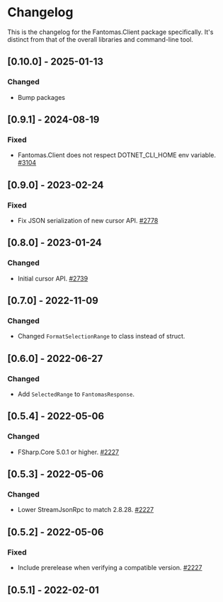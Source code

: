 # Changelog

This is the changelog for the Fantomas.Client package specifically. It's distinct from that of the overall libraries and command-line tool.

## [0.10.0] - 2025-01-13

### Changed
- Bump packages

## [0.9.1] - 2024-08-19

### Fixed
- Fantomas.Client does not respect DOTNET_CLI_HOME env variable. [#3104](https://github.com/fsprojects/fantomas/issues/3104)

## [0.9.0] - 2023-02-24

### Fixed
- Fix JSON serialization of new cursor API. [#2778](https://github.com/fsprojects/fantomas/issues/2778)

## [0.8.0] - 2023-01-24

### Changed
- Initial cursor API. [#2739](https://github.com/fsprojects/fantomas/pull/2739)

## [0.7.0] - 2022-11-09

### Changed
- Changed `FormatSelectionRange` to class instead of struct.

## [0.6.0] - 2022-06-27

### Changed
- Add `SelectedRange` to `FantomasResponse`.

## [0.5.4] - 2022-05-06

### Changed
- FSharp.Core 5.0.1 or higher. [#2227](https://github.com/fsprojects/fantomas/pull/2227)

## [0.5.3] - 2022-05-06

### Changed
- Lower StreamJsonRpc to match 2.8.28. [#2227](https://github.com/fsprojects/fantomas/pull/2227)

## [0.5.2] - 2022-05-06

### Fixed
- Include prerelease when verifying a compatible version. [#2227](https://github.com/fsprojects/fantomas/pull/2227)

## [0.5.1] - 2022-02-01
